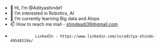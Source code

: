 - 👋 Hi, I’m @Adityashinde1
- 👀 I’m interested in Robotics, AI
- 🌱 I’m currently learning Big data and AIops
- 📫 How to reach me mail - shindeadi39@gmail.com
-                LinkedIn - https://www.linkedin.com/in/aditya-shinde-49548319a/

<!---
Adityashinde1/Adityashinde1 is a ✨ special ✨ repository because its `README.md` (this file) appears on your GitHub profile.
You can click the Preview link to take a look at your changes.
--->
